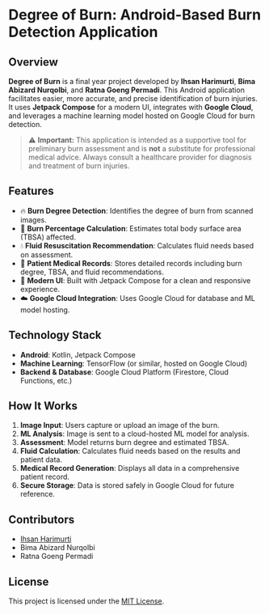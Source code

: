 # Degree of Burn: Android-Based Burn Detection Application

## Overview
**Degree of Burn** is a final year project developed by **Ihsan Harimurti**, **Bima Abizard Nurqolbi**, and **Ratna Goeng Permadi**. This Android application facilitates easier, more accurate, and precise identification of burn injuries. It uses **Jetpack Compose** for a modern UI, integrates with **Google Cloud**, and leverages a machine learning model hosted on Google Cloud for burn detection.

> ⚠️ **Important:** This application is intended as a supportive tool for preliminary burn assessment and is **not** a substitute for professional medical advice. Always consult a healthcare provider for diagnosis and treatment of burn injuries.

## Features
- 🔥 **Burn Degree Detection**: Identifies the degree of burn from scanned images.
- 📏 **Burn Percentage Calculation**: Estimates total body surface area (TBSA) affected.
- 💧 **Fluid Resuscitation Recommendation**: Calculates fluid needs based on assessment.
- 📝 **Patient Medical Records**: Stores detailed records including burn degree, TBSA, and fluid recommendations.
- 📱 **Modern UI**: Built with Jetpack Compose for a clean and responsive experience.
- ☁️ **Google Cloud Integration**: Uses Google Cloud for database and ML model hosting.

## Technology Stack
- **Android**: Kotlin, Jetpack Compose  
- **Machine Learning**: TensorFlow (or similar, hosted on Google Cloud)  
- **Backend & Database**: Google Cloud Platform (Firestore, Cloud Functions, etc.)

## How It Works
1. **Image Input**: Users capture or upload an image of the burn.
2. **ML Analysis**: Image is sent to a cloud-hosted ML model for analysis.
3. **Assessment**: Model returns burn degree and estimated TBSA.
4. **Fluid Calculation**: Calculates fluid needs based on the results and patient data.
5. **Medical Record Generation**: Displays all data in a comprehensive patient record.
6. **Secure Storage**: Data is stored safely in Google Cloud for future reference.


## Contributors
- [Ihsan Harimurti](https://github.com/ihsanharimurti)  
- Bima Abizard Nurqolbi 
- Ratna Goeng Permadi

## License
This project is licensed under the [MIT License](LICENSE).
